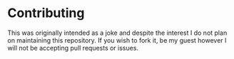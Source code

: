 # Contributing
   
This was originally intended as a joke and despite the interest I do not plan on maintaining this repository. If you wish to fork it, be my guest however I will not be accepting pull requests or issues. 
       
    
     
